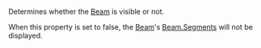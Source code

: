 Determines whether the [Beam](https://create.roblox.com/docs/reference/engine/classes/Beam) is visible or not.

When this property is set to false, the [Beam](https://create.roblox.com/docs/reference/engine/classes/Beam)'s [Beam.Segments](https://create.roblox.com/docs/reference/engine/classes/Beam#Segments) will not
be displayed.